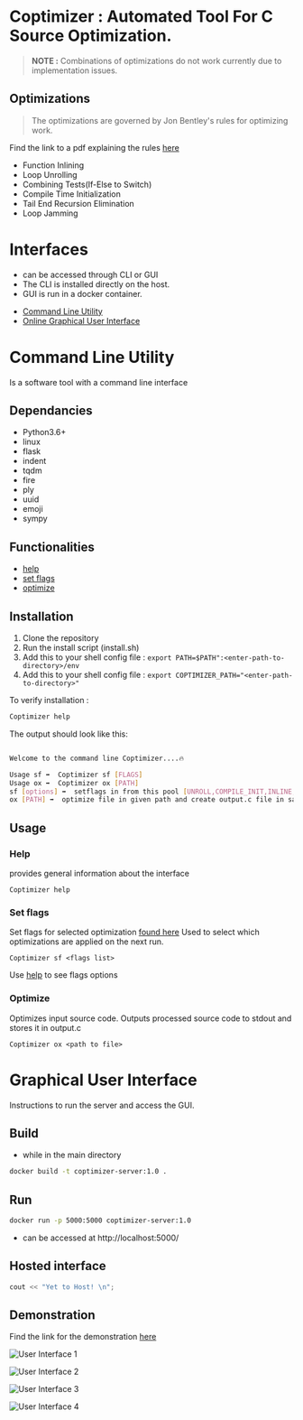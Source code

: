 # Coptimizer : Automated Tool For  C Source Optimization.

>**NOTE :** Combinations of optimizations do not work currently due to implementation issues.

## Optimizations
> The optimizations are governed by Jon Bentley's rules for optimizing work.

Find the link to a pdf explaining the rules [here](http://progforperf.github.io/Bentley_Rules.pdf)

  - Function Inlining
  - Loop Unrolling
  - Combining Tests(If-Else to Switch)
  - Compile Time Initialization
  - Tail End Recursion Elimination
  - Loop Jamming

# Interfaces
 * can be accessed through CLI or GUI
 * The CLI is installed directly on the host.
 * GUI is run in a docker container.
  - [Command Line Utility](#Command-Line-Utility)
  - [Online Graphical User Interface](#GUI)

# Command Line Utility
Is a software tool with a command line interface

## Dependancies

  - Python3.6+
  - linux
  - flask
  - indent
  - tqdm
  - fire
  - ply
  - uuid
  - emoji 
  - sympy

## Functionalities
  - [help](#Help)
  - [set flags](###Set-Flags)
  - [optimize](###Optimize)

## Installation

1. Clone the repository
2. Run the install script (install.sh)
3. Add this to your shell config file : ```export PATH=$PATH":<enter-path-to-directory>/env```
4. Add this to your shell config file : ```export COPTIMIZER_PATH="<enter-path-to-directory>"```

To verify installation :
```sh
Coptimizer help
```

The output should look like this:
```sh

Welcome to the command line Coptimizer....🔥

Usage sf ➡️  Coptimizer sf [FLAGS]
Usage ox ➡️  Coptimizer ox [PATH]
sf [options] ➡️  setflags in from this pool [UNROLL,COMPILE_INIT,INLINE,IF_TO_SWITCH,TAIL_RECURSION,JAMMING]
ox [PATH] ➡️  optimize file in given path and create output.c file in same path

```

## Usage

### Help

provides general information about the interface

```shell
Coptimizer help
```

### Set flags

Set flags for selected optimization [found here](#Optimizations)
Used to select which optimizations are applied on the next run.

```shell
Coptimizer sf <flags list>
```
Use [help](#Help) to see flags options

### Optimize

Optimizes input source code. Outputs processed source code to stdout and stores it in output.c

```shell
Coptimizer ox <path to file>
```

# Graphical User Interface

Instructions to run the server and access the GUI.

## Build
 
 * while in the main directory
 
``` sh
docker build -t coptimizer-server:1.0 .
```
## Run 

``` sh
docker run -p 5000:5000 coptimizer-server:1.0 
```

 * can be accessed at http://localhost:5000/
 
## Hosted interface

```cpp
cout << "Yet to Host! \n";
```

## Demonstration

Find the link for the demonstration [here](https://www.youtube.com/watch?v=Oyf43YoXJuI)


![User Interface 1](https://github.com/sriram1999s/Coptimizer/blob/main/images/UI1.png)

![User Interface 2](https://github.com/sriram1999s/Coptimizer/blob/main/images/UI2.png)

![User Interface 3](https://github.com/sriram1999s/Coptimizer/blob/main/images/UI3.png)

![User Interface 4](https://github.com/sriram1999s/Coptimizer/blob/main/images/UI4.png)
